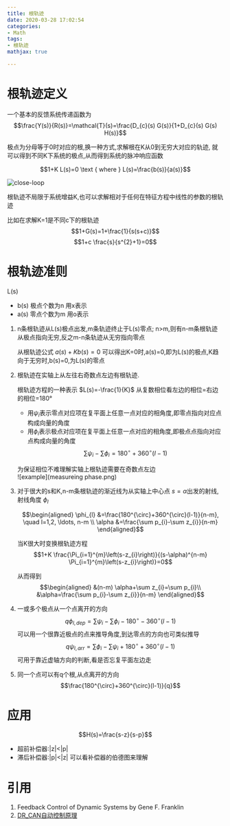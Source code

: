 ```yaml
---
title: 根轨迹
date: 2020-03-28 17:02:54
categories:
- Math
tags:
- 根轨迹
mathjax: true

---
```


# 根轨迹定义
一个基本的反馈系统传递函数为
$$\frac{Y(s)}{R(s)}=\mathcal{T}(s)=\frac{D_{c}(s) G(s)}{1+D_{c}(s) G(s) H(s)}$$

极点为分母等于0时对应的根,换一种方式,求解根在K从0到无穷大对应的轨迹,
就可以得到不同K下系统的极点,从而得到系统的脉冲响应函数

$$1+K L(s)=0 \text { where } L(s)=\frac{b(s)}{a(s)}$$

![close-loop](close-loop.png)

根轨迹不局限于系统增益K,也可以求解相对于任何在特征方程中线性的参数的根轨迹

比如在求解K=1是不同c下的根轨迹
$$1+G(s)=1+\frac{1}{s(s+c)}$$
$$1+c \frac{s}{s^{2}+1}=0$$

# 根轨迹准则
L(s)
- b(s) 极点个数为n 用x表示
- a(s) 零点个数为m 用o表示

1. n条根轨迹从L(s)极点出发,m条轨迹终止于L(s)零点;
n>m,则有n-m条根轨迹从极点指向无穷,反之m-n条轨迹从无穷指向零点

    从根轨迹公式 $a(s)+K b(s)=0$ 可以得出K=0时,a(s)=0,即为L(s)的极点,K趋向于无穷时,b(s)=0,为L(s)的零点

2. 根轨迹在实轴上从左往右奇数点左边有根轨迹.
    
    根轨迹方程的一种表示 $L(s)=-\frac{1}{K}$ 从复数相位看左边的相位=右边的相位=180°
    - 用$\psi_{i}$表示零点对应项在复平面上任意一点对应的相角度,即零点指向对应点构成向量的角度
    - 用$\phi_{i}$表示极点对应项在复平面上任意一点对应的相角度,即极点点指向对应点构成向量的角度
    $$\sum \psi_{i}-\sum \phi_{i}=180^{\circ}+360^{\circ}(l-1)$$
    
    为保证相位不难理解实轴上根轨迹需要在奇数点左边        
    ![example](measureing phase.png)
    
3. 对于很大的s和K,n-m条根轨迹的渐近线为从实轴上中心点 $s=\alpha$出发的射线,射线角度 $\phi_{l}$ 
    
    $$\begin{aligned}
    \phi_{l} &=\frac{180^{\circ}+360^{\circ}(l-1)}{n-m}, \quad l=1,2, \ldots, n-m \\
    \alpha &=\frac{\sum p_{i}-\sum z_{i}}{n-m}
    \end{aligned}$$    

    当K很大时变换根轨迹方程
    $$1+K \frac{\Pi_{i=1}^{m}\left(s-z_{i}\right)}{(s-\alpha)^{n-m} \Pi_{i=1}^{m}\left(s-z_{i}\right)}=0$$
    
    从而得到
    $$\begin{aligned}
    &(n-m) \alpha+\sum z_{i}=\sum p_{i}\\
    &\alpha=\frac{\sum p_{i}-\sum z_{i}}{n-m}
    \end{aligned}$$

4. 一或多个极点从一个点离开的方向
$$q \phi_{l, d e p}=\sum \psi_{i}-\sum \phi_{i}-180^{\circ}-360^{\circ}(l-1)$$
    可以用一个很靠近极点的点来推导角度,到达零点的方向也可类似推导
    $$q \psi_{l, a r r}=\sum \phi_{i}-\sum \psi_{i}+180^{\circ}+360^{\circ}(l-1)$$
    可用于靠近虚轴方向的判断,看是否忘复平面左边走
    
5. 同一个点可以有q个根,从点离开的方向
$$\frac{180^{\circ}+360^{\circ}(l-1)}{q}$$

# 应用
$$H(s)=\frac{s-z}{s-p}$$
- 超前补偿器:|z|<|p|
- 滞后补偿器:|p|<|z|
可以看补偿器的伯德图来理解

# 引用
1. Feedback Control of Dynamic Systems by Gene F. Franklin
2. [DR_CAN自动控制原理](https://www.bilibili.com/video/BV1JJ411i7ph?t=498)         
    
    